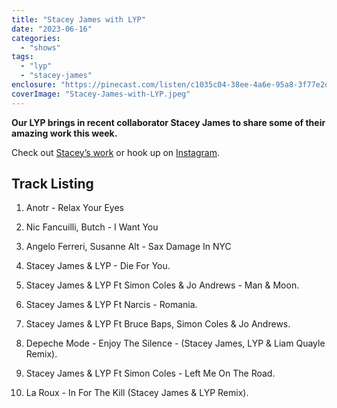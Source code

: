 ```yaml
---
title: "Stacey James with LYP"
date: "2023-06-16"
categories: 
  - "shows"
tags: 
  - "lyp"
  - "stacey-james"
enclosure: "https://pinecast.com/listen/c1035c04-38ee-4a6e-95a8-3f77e2dffd73.mp3 81177381 audio/mpeg "
coverImage: "Stacey-James-with-LYP.jpeg"
---
```


**Our LYP brings in recent collaborator Stacey James to share some of their amazing work this week.**

Check out [Stacey’s work](https://linktr.ee/staceyjames?fbclid=PAAaYE5LUUAkz6h-BrZUgm8va2dgSoTYoVc7zahuhsJQ6YQgIrI1ANfIiq5mE_aem_th_AV6gKPacO7RAi5ioJrhHkFSTnkzJGwMR3nyZYqYOpC2LavcsV1LReLLnxl59ZTjwGQc) or hook up on [Instagram](https://instagram.com/staceyjames_official?igshid=NTc4MTIwNjQ2YQ==).

## Track Listing

1. Anotr - Relax Your Eyes

3. Nic Fancuilli, Butch - I Want You

5. Angelo Ferreri, Susanne Alt - Sax Damage In NYC

7. Stacey James & LYP - Die For You.

9. Stacey James & LYP Ft Simon Coles & Jo Andrews - Man & Moon.

11. Stacey James & LYP Ft Narcis - Romania.

13. Stacey James & LYP Ft Bruce Baps, Simon Coles & Jo Andrews.

15. Depeche Mode - Enjoy The Silence - (Stacey James, LYP & Liam Quayle Remix).

17. Stacey James & LYP Ft Simon Coles - Left Me On The Road.

19. La Roux - In For The Kill (Stacey James & LYP Remix).
